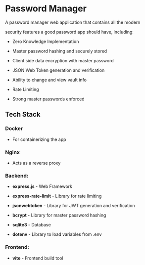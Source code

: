 # Password Manager

A password manager web application that contains all the modern

security features a good password app should have, including:

- Zero Knowledge Implementation

- Master password hashing and securely stored

- Client side data encryption with master password

- JSON Web Token generation and verification

- Ability to change and view vault info

- Rate Limiting

- Strong master passwords enforced

## Tech Stack

### Docker

- For containerizing the app

### Nginx 

- Acts as a reverse proxy

### Backend:

- **express.js** - Web Framework

- **express-rate-limit** - Library for rate limiting

- **jsonwebtoken** - Library for JWT generation and verification

- **bcrypt** - Library for master password hashing

- **sqlite3** - Database

- **dotenv** - Library to load variables from .env

### Frontend:

- **vite** - Frontend build tool
